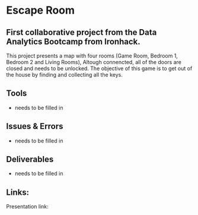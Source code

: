 # Escape Room 

## First collaborative project from the Data Analytics Bootcamp from Ironhack. 
This project presents a map with four rooms (Game Room, Bedroom 1, Bedroom 2 and Living Rooms), Altough connencted, all of the doors are closed and needs to be unlocked. The objective of this game is to get out of the house by finding and collecting all the keys. 

## Tools
- needs to be filled in 

## Issues & Errors
- needs to be filled in 

## Deliverables 
- needs to be filled in 

## Links: 
Presentation link: 